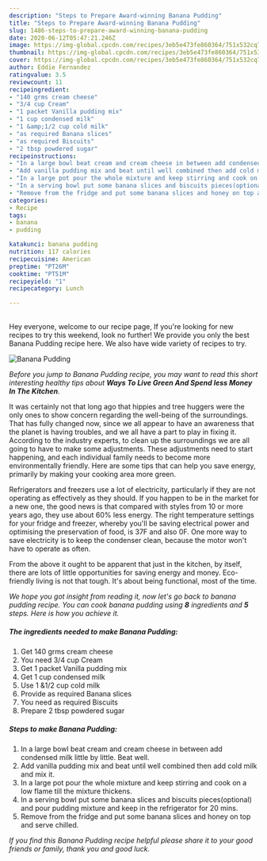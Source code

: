```yaml
---
description: "Steps to Prepare Award-winning Banana Pudding"
title: "Steps to Prepare Award-winning Banana Pudding"
slug: 1486-steps-to-prepare-award-winning-banana-pudding
date: 2020-06-12T05:47:21.246Z
image: https://img-global.cpcdn.com/recipes/3eb5e473fe860364/751x532cq70/banana-pudding-recipe-main-photo.jpg
thumbnail: https://img-global.cpcdn.com/recipes/3eb5e473fe860364/751x532cq70/banana-pudding-recipe-main-photo.jpg
cover: https://img-global.cpcdn.com/recipes/3eb5e473fe860364/751x532cq70/banana-pudding-recipe-main-photo.jpg
author: Eddie Fernandez
ratingvalue: 3.5
reviewcount: 11
recipeingredient:
- "140 grms cream cheese"
- "3/4 cup Cream"
- "1 packet Vanilla pudding mix"
- "1 cup condensed milk"
- "1 &amp;1/2 cup cold milk"
- "as required Banana slices"
- "as required Biscuits"
- "2 tbsp powdered sugar"
recipeinstructions:
- "In a large bowl beat cream and cream cheese in between add condensed milk little by little. Beat well."
- "Add vanilla pudding mix and beat until well combined then add cold milk and mix it."
- "In a large pot pour the whole mixture and keep stirring and cook on a low flame till the mixture thickens."
- "In a serving bowl put some banana slices and biscuits pieces(optional) and pour pudding mixture and keep in the refrigerator for 20 mins."
- "Remove from the fridge and put some banana slices and honey on top and serve chilled."
categories:
- Recipe
tags:
- banana
- pudding

katakunci: banana pudding 
nutrition: 117 calories
recipecuisine: American
preptime: "PT26M"
cooktime: "PT51M"
recipeyield: "1"
recipecategory: Lunch

---
```

<br>
Hey everyone, welcome to our recipe page, If you're looking for new recipes to try this weekend, look no further! We provide you only the best Banana Pudding recipe here. We also have wide variety of recipes to try.
<br>


![Banana Pudding](https://img-global.cpcdn.com/recipes/3eb5e473fe860364/751x532cq70/banana-pudding-recipe-main-photo.jpg)

<i>Before you jump to Banana Pudding recipe, you may want to read this short interesting healthy tips about 
<strong>Ways To Live Green And Spend less Money In The Kitchen</strong>.</i>
</br>

It was certainly not that long ago that hippies and tree huggers were the only ones to show concern regarding the well-being of the surroundings. That has fully changed now, since we all appear to have an awareness that the planet is having troubles, and we all have a part to play in fixing it. According to the industry experts, to clean up the surroundings we are all going to have to make some adjustments. These adjustments need to start happening, and each individual family needs to become more environmentally friendly. Here are some tips that can help you save energy, primarily by making your cooking area more green.

Refrigerators and freezers use a lot of electricity, particularly if they are not operating as effectively as they should. If you happen to be in the market for a new one, the good news is that compared with styles from 10 or more years ago, they use about 60% less energy. The right temperature settings for your fridge and freezer, whereby you'll be saving electrical power and optimising the preservation of food, is 37F and also 0F. One more way to save electricity is to keep the condenser clean, because the motor won't have to operate as often.

From the above it ought to be apparent that just in the kitchen, by itself, there are lots of little opportunities for saving energy and money. Eco-friendly living is not that tough. It's about being functional, most of the time.


<i>We hope you got insight from reading it, now let's go back to banana pudding recipe. You can cook banana pudding using <strong>8</strong> ingredients and <strong>5</strong> steps. Here is how you achieve it.
</i>

##### The ingredients needed to make Banana Pudding:

1. Get 140 grms cream cheese
1. You need 3/4 cup Cream
1. Get 1 packet Vanilla pudding mix
1. Get 1 cup condensed milk
1. Use 1 &amp;1/2 cup cold milk
1. Provide as required Banana slices
1. You need as required Biscuits
1. Prepare 2 tbsp powdered sugar


##### Steps to make Banana Pudding:

1. In a large bowl beat cream and cream cheese in between add condensed milk little by little. Beat well.
1. Add vanilla pudding mix and beat until well combined then add cold milk and mix it.
1. In a large pot pour the whole mixture and keep stirring and cook on a low flame till the mixture thickens.
1. In a serving bowl put some banana slices and biscuits pieces(optional) and pour pudding mixture and keep in the refrigerator for 20 mins.
1. Remove from the fridge and put some banana slices and honey on top and serve chilled.


<i>If you find this Banana Pudding recipe helpful please share it to your good friends or family, thank you and good luck.</i>
